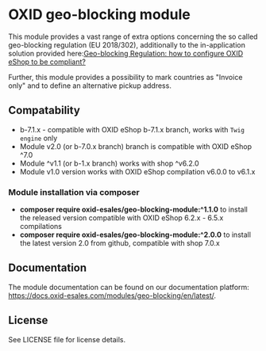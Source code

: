 OXID geo-blocking module
========================

This module provides a vast range of extra options concerning the so called geo-blocking regulation (EU 2018/302), additionally to the in-application solution provided here:[Geo-blocking Regulation: how to configure OXID eShop to be compliant?](https://forum.oxid-esales.com/t/geo-blocking-regulation-how-to-configure-oxid-eshop-to-be-compliant/)

Further, this module provides a possibility to mark countries as "Invoice only" and to define an alternative pickup address.

## Compatability

* b-7.1.x - compatible with OXID eShop b-7.1.x branch, works with `Twig engine` only
* Module v2.0 (or b-7.0.x branch) branch is compatible with OXID eShop ^7.0
* Module ^v1.1 (or b-1.x branch) works with shop ^v6.2.0
* Module v1.0 version works with OXID eShop compilation v6.0.0 to v6.1.x

### Module installation via composer

* **composer require oxid-esales/geo-blocking-module:^1.1.0** to install the released version compatible with OXID eShop 6.2.x - 6.5.x compilations
* **composer require oxid-esales/geo-blocking-module:^2.0.0** to install the latest version 2.0 from github, compatible with shop 7.0.x

## Documentation

The module documentation can be found on our documentation platform: https://docs.oxid-esales.com/modules/geo-blocking/en/latest/.

## License

See LICENSE file for license details.

